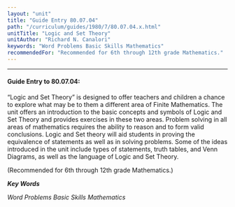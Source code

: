 ```yaml
---
layout: "unit"
title: "Guide Entry 80.07.04"
path: "/curriculum/guides/1980/7/80.07.04.x.html"
unitTitle: "Logic and Set Theory"
unitAuthor: "Richard N. Canalori"
keywords: "Word Problems Basic Skills Mathematics"
recommendedFor: "Recommended for 6th through 12th grade Mathematics."
---
```

<body>
<hr/>
 <h4>
  Guide Entry to 80.07.04:
 </h4>
 “Logic and Set Theory” is designed to offer teachers and children a chance to explore what may be to them a different area of Finite Mathematics.  The unit offers an introduction to the basic concepts and symbols of Logic and Set Theory and provides exercises in these two areas.  Problem solving in all areas of mathematics requires the ability to reason and to form valid conclusions.  Logic and Set theory will aid students in proving the equivalence of statements as well as in solving problems.  Some of the ideas introduced in the unit include types of statements, truth tables, and Venn Diagrams, as well as the language of Logic and Set Theory.
 <p>
  (Recommended for 6th through 12th grade Mathematics.)
 </p>
<p>
  <b>
   <i>
    Key Words
   </i>
  </b>
  <br/>
 </p>
 <p>
  <i>
   Word Problems Basic Skills Mathematics
  </i>
 </p>

</body>